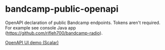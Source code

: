 # bandcamp-public-openapi
OpenAPI declaration of public Bandcamp endpoints. Tokens aren't required. For example see console Java app (https://github.com/rifleh700/bandcamp-radio).

[OpenAPI UI demo (Scalar)](https://rifleh700.github.io/bandcamp-public-openapi/)